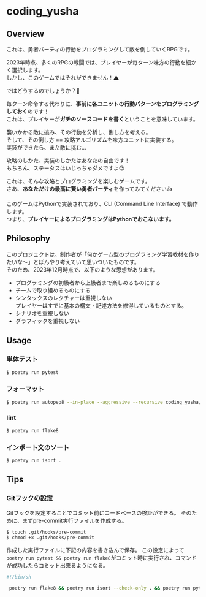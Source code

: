 # coding_yusha

## Overview

これは、勇者パーティの行動をプログラミングして敵を倒していくRPGです。

2023年時点、多くのRPGの戦闘では、プレイヤーが毎ターン味方の行動を細かく選択します。  
しかし、このゲームではそれができません！⚠️

ではどうするのでしょうか？🤔

毎ターン命令する代わりに、**事前に各ユニットの行動パターンをプログラミングしておく**のです！  
これは、プレイヤーが**ガチのソースコードを書く**ということを意味しています。

襲いかかる敵に挑み、その行動を分析し、倒し方を考える。  
そして、その倒し方 == 攻略アルゴリズムを味方ユニットに実装する。  
実装ができたら、また敵に挑む...

攻略のしかた、実装のしかたはあなたの自由です！  
もちろん、ステータスはいじっちゃダメですよ😉

これは、そんな攻略とプログラミングを楽しむゲームです。  
さあ、**あなただけの最高に賢い勇者パーティ**を作ってみてください👍

このゲームはPythonで実装されており、CLI (Command Line Interface) で動作します。  
つまり、**プレイヤーによるプログラミングはPythonでおこないます。**

## Philosophy

このプロジェクトは、制作者が「何かゲーム型のプログラミング学習教材を作りたいな〜」とぼんやり考えていて思いついたものです。  
そのため、2023年12月時点で、以下のような思想があります。

- プログラミングの初級者から上級者まで楽しめるものにする
- チームで取り組めるものにする
- シンタックスのレクチャーは重視しない  
  プレイヤーはすでに基本の構文・記述方法を修得しているものとする。
- シナリオを重視しない
- グラフィックを重視しない

## Usage

### 単体テスト

```sh
$ poetry run pytest
```

### フォーマット

```sh
$ poetry run autopep8 --in-place --aggressive --recursive coding_yusha/
```

### lint

```sh
$ poetry run flake8
```

### インポート文のソート

```sh
$ poetry run isort .
```

## Tips

### Gitフックの設定

Gitフックを設定することでコミット前にコードベースの検証ができる。
そのために、まずpre-commit実行ファイルを作成する。

```sh
$ touch .git/hooks/pre-commit
$ chmod +x .git/hooks/pre-commit
```

作成した実行ファイルに下記の内容を書き込んで保存。
この設定によって`poetry run pytest && poetry run flake8`がコミット時に実行され、コマンドが成功したらコミット出来るようになる。

```sh
#!/bin/sh

 poetry run flake8 && poetry run isort --check-only . && poetry run pytest
```
